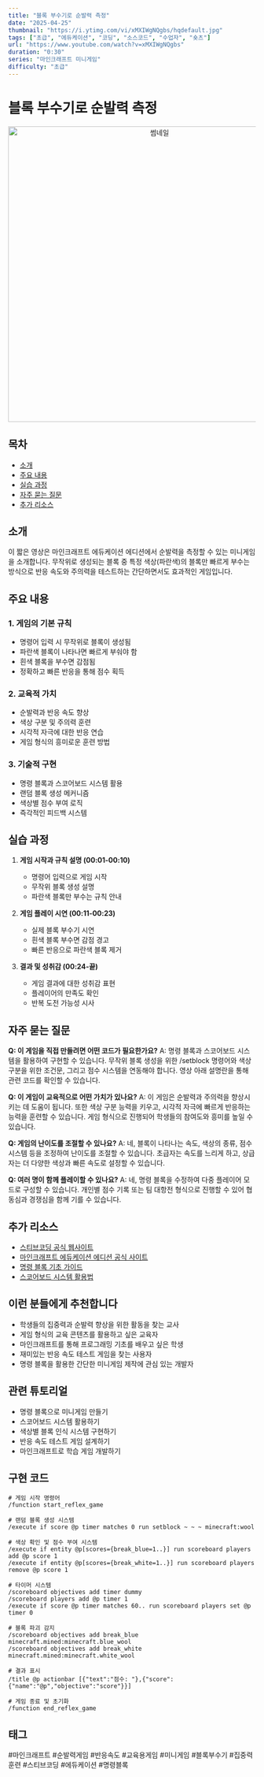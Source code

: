 ```yaml
---
title: "블록 부수기로 순발력 측정"
date: "2025-04-25"
thumbnail: "https://i.ytimg.com/vi/xMXIWgNQgbs/hqdefault.jpg"
tags: ["초급", "에듀케이션", "코딩", "소스코드", "수업자", "숏츠"]
url: "https://www.youtube.com/watch?v=xMXIWgNQgbs"
duration: "0:30"
series: "마인크래프트 미니게임"
difficulty: "초급"
---
```


# 블록 부수기로 순발력 측정

<div align="center">
<img src="https://i.ytimg.com/vi/xMXIWgNQgbs/hqdefault.jpg" alt="썸네일" width="600"/>
</div>

## 목차
- [소개](#소개)
- [주요 내용](#주요-내용)
- [실습 과정](#실습-과정)
- [자주 묻는 질문](#자주-묻는-질문)
- [추가 리소스](#추가-리소스)

## 소개
이 짧은 영상은 마인크래프트 에듀케이션 에디션에서 순발력을 측정할 수 있는 미니게임을 소개합니다. 무작위로 생성되는 블록 중 특정 색상(파란색)의 블록만 빠르게 부수는 방식으로 반응 속도와 주의력을 테스트하는 간단하면서도 효과적인 게임입니다.

## 주요 내용

### 1. 게임의 기본 규칙
- 명령어 입력 시 무작위로 블록이 생성됨
- 파란색 블록이 나타나면 빠르게 부숴야 함
- 흰색 블록을 부수면 감점됨
- 정확하고 빠른 반응을 통해 점수 획득

### 2. 교육적 가치
- 순발력과 반응 속도 향상
- 색상 구분 및 주의력 훈련
- 시각적 자극에 대한 반응 연습
- 게임 형식의 흥미로운 훈련 방법

### 3. 기술적 구현
- 명령 블록과 스코어보드 시스템 활용
- 랜덤 블록 생성 메커니즘
- 색상별 점수 부여 로직
- 즉각적인 피드백 시스템

## 실습 과정

1. **게임 시작과 규칙 설명 (00:01-00:10)**
   - 명령어 입력으로 게임 시작
   - 무작위 블록 생성 설명
   - 파란색 블록만 부수는 규칙 안내

2. **게임 플레이 시연 (00:11-00:23)**
   - 실제 블록 부수기 시연
   - 흰색 블록 부수면 감점 경고
   - 빠른 반응으로 파란색 블록 제거

3. **결과 및 성취감 (00:24-끝)**
   - 게임 결과에 대한 성취감 표현
   - 플레이어의 만족도 확인
   - 반복 도전 가능성 시사

## 자주 묻는 질문

**Q: 이 게임을 직접 만들려면 어떤 코드가 필요한가요?**
A: 명령 블록과 스코어보드 시스템을 활용하여 구현할 수 있습니다. 무작위 블록 생성을 위한 /setblock 명령어와 색상 구분을 위한 조건문, 그리고 점수 시스템을 연동해야 합니다. 영상 아래 설명란을 통해 관련 코드를 확인할 수 있습니다.

**Q: 이 게임이 교육적으로 어떤 가치가 있나요?**
A: 이 게임은 순발력과 주의력을 향상시키는 데 도움이 됩니다. 또한 색상 구분 능력을 키우고, 시각적 자극에 빠르게 반응하는 능력을 훈련할 수 있습니다. 게임 형식으로 진행되어 학생들의 참여도와 흥미를 높일 수 있습니다.

**Q: 게임의 난이도를 조절할 수 있나요?**
A: 네, 블록이 나타나는 속도, 색상의 종류, 점수 시스템 등을 조정하여 난이도를 조절할 수 있습니다. 초급자는 속도를 느리게 하고, 상급자는 더 다양한 색상과 빠른 속도로 설정할 수 있습니다.

**Q: 여러 명이 함께 플레이할 수 있나요?**
A: 네, 명령 블록을 수정하여 다중 플레이어 모드로 구성할 수 있습니다. 개인별 점수 기록 또는 팀 대항전 형식으로 진행할 수 있어 협동심과 경쟁심을 함께 기를 수 있습니다.

## 추가 리소스
- [스티브코딩 공식 웹사이트](https://stevecoding.kr/)
- [마인크래프트 에듀케이션 에디션 공식 사이트](https://education.minecraft.net/)
- [명령 블록 기초 가이드](https://minecraft.gamepedia.com/Command_Block)
- [스코어보드 시스템 활용법](https://minecraft.gamepedia.com/Scoreboard)

## 이런 분들에게 추천합니다
- 학생들의 집중력과 순발력 향상을 위한 활동을 찾는 교사
- 게임 형식의 교육 콘텐츠를 활용하고 싶은 교육자
- 마인크래프트를 통해 프로그래밍 기초를 배우고 싶은 학생
- 재미있는 반응 속도 테스트 게임을 찾는 사용자
- 명령 블록을 활용한 간단한 미니게임 제작에 관심 있는 개발자

## 관련 튜토리얼
- 명령 블록으로 미니게임 만들기
- 스코어보드 시스템 활용하기
- 색상별 블록 인식 시스템 구현하기
- 반응 속도 테스트 게임 설계하기
- 마인크래프트로 학습 게임 개발하기

## 구현 코드
```
# 게임 시작 명령어
/function start_reflex_game

# 랜덤 블록 생성 시스템
/execute if score @p timer matches 0 run setblock ~ ~ ~ minecraft:wool

# 색상 확인 및 점수 부여 시스템
/execute if entity @p[scores={break_blue=1..}] run scoreboard players add @p score 1
/execute if entity @p[scores={break_white=1..}] run scoreboard players remove @p score 1

# 타이머 시스템
/scoreboard objectives add timer dummy
/scoreboard players add @p timer 1
/execute if score @p timer matches 60.. run scoreboard players set @p timer 0

# 블록 파괴 감지
/scoreboard objectives add break_blue minecraft.mined:minecraft.blue_wool
/scoreboard objectives add break_white minecraft.mined:minecraft.white_wool

# 결과 표시
/title @p actionbar [{"text":"점수: "},{"score":{"name":"@p","objective":"score"}}]

# 게임 종료 및 초기화
/function end_reflex_game
```

## 태그
#마인크래프트 #순발력게임 #반응속도 #교육용게임 #미니게임 #블록부수기 #집중력훈련 #스티브코딩 #에듀케이션 #명령블록
